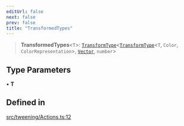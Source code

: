 ```yaml
---
editUrl: false
next: false
prev: false
title: "TransformedTypes"
---
```


> **TransformedTypes**\<`T`\>: [`TransformType`](/three.ez/api/type-aliases/transformtype/)\<[`TransformType`](/three.ez/api/type-aliases/transformtype/)\<`T`, `Color`, `ColorRepresentation`\>, [`Vector`](/three.ez/api/type-aliases/vector/), `number`\>

## Type Parameters

• **T**

## Defined in

[src/tweening/Actions.ts:12](https://github.com/agargaro/three.ez/blob/6a659b7871154988e88d8973e76bf92863e7cc6e/src/tweening/Actions.ts#L12)
